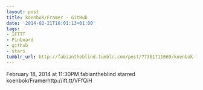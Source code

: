 ```yaml
---
layout: post
title: koenbok/Framer · GitHub
date: '2014-02-21T16:01:13+01:00'
tags:
- IFTTT
- Pinboard
- github
- stars
tumblr_url: http://fabiantheblind.tumblr.com/post/77381711069/koenbok-framer-github
---
```

February 18, 2014 at 11:30PM
fabiantheblind starred koenbok/Framerhttp://ift.tt/VFfQiH

